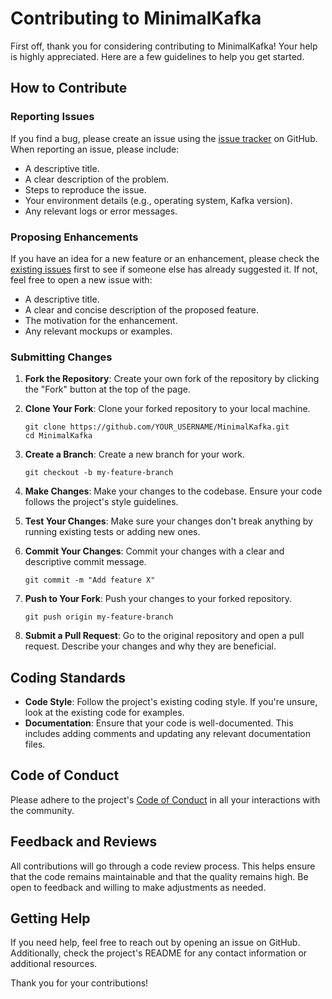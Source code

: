 # Contributing to MinimalKafka

First off, thank you for considering contributing to MinimalKafka! Your help is highly appreciated. Here are a few guidelines to help you get started.

## How to Contribute

### Reporting Issues

If you find a bug, please create an issue using the [issue tracker](https://github.com/pmdevers/MinimalKafka/issues) on GitHub. When reporting an issue, please include:

- A descriptive title.
- A clear description of the problem.
- Steps to reproduce the issue.
- Your environment details (e.g., operating system, Kafka version).
- Any relevant logs or error messages.

### Proposing Enhancements

If you have an idea for a new feature or an enhancement, please check the [existing issues](https://github.com/pmdevers/MinimalKafka/issues) first to see if someone else has already suggested it. If not, feel free to open a new issue with:

- A descriptive title.
- A clear and concise description of the proposed feature.
- The motivation for the enhancement.
- Any relevant mockups or examples.

### Submitting Changes

1. **Fork the Repository**: Create your own fork of the repository by clicking the "Fork" button at the top of the page.

2. **Clone Your Fork**: Clone your forked repository to your local machine.
   ```
   git clone https://github.com/YOUR_USERNAME/MinimalKafka.git
   cd MinimalKafka
   ```

3. **Create a Branch**: Create a new branch for your work.
   ```
   git checkout -b my-feature-branch
   ```

4. **Make Changes**: Make your changes to the codebase. Ensure your code follows the project's style guidelines.

5. **Test Your Changes**: Make sure your changes don't break anything by running existing tests or adding new ones.

6. **Commit Your Changes**: Commit your changes with a clear and descriptive commit message.
   ```
   git commit -m "Add feature X"
   ```

7. **Push to Your Fork**: Push your changes to your forked repository.
   ```
   git push origin my-feature-branch
   ```

8. **Submit a Pull Request**: Go to the original repository and open a pull request. Describe your changes and why they are beneficial.

## Coding Standards

- **Code Style**: Follow the project's existing coding style. If you're unsure, look at the existing code for examples.
- **Documentation**: Ensure that your code is well-documented. This includes adding comments and updating any relevant documentation files.

## Code of Conduct

Please adhere to the project's [Code of Conduct](https://github.com/pmdevers/MinimalKafka/CODE_OF_CONDUCT.md) in all your interactions with the community.

## Feedback and Reviews

All contributions will go through a code review process. This helps ensure that the code remains maintainable and that the quality remains high. Be open to feedback and willing to make adjustments as needed.

## Getting Help

If you need help, feel free to reach out by opening an issue on GitHub. Additionally, check the project's README for any contact information or additional resources.

Thank you for your contributions!
